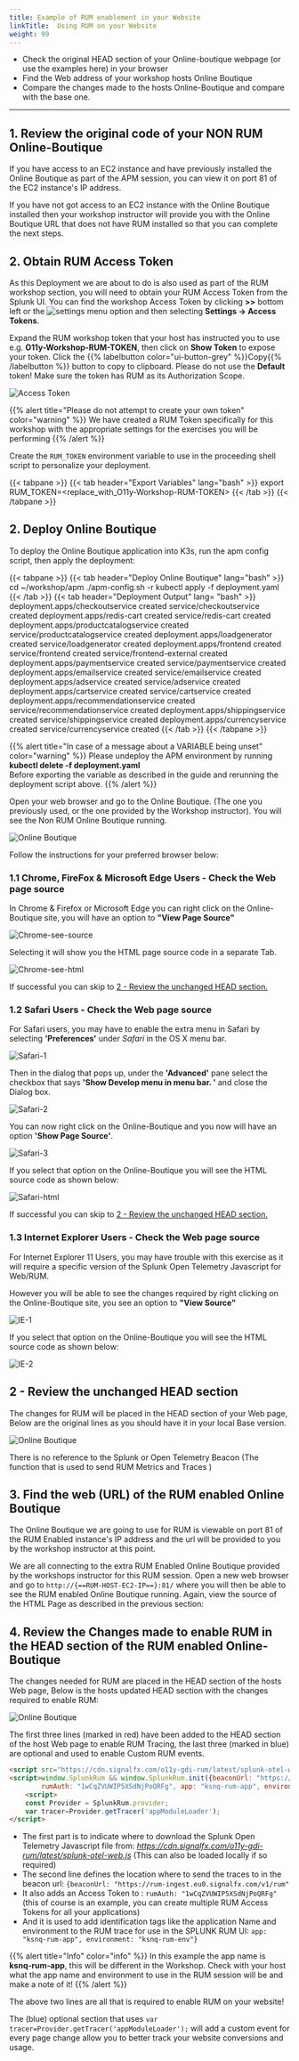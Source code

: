```yaml
---
title: Example of RUM enablement in your Website
linkTitle:  Using RUM on your Website
weight: 99
---
```

* Check the original HEAD section of your Online-boutique webpage (or use the examples here) in your browser
* Find the Web address of your workshop hosts Online Boutique
* Compare the changes made to the hosts Online-Boutique and compare with the base one.

---

## 1. Review the original code of your NON RUM Online-Boutique

If you have access to an EC2 instance and have previously installed the Online Boutique as part of the APM session, you can view it on port 81 of the EC2 instance's IP address.

If you have not got access to an EC2 instance with the Online Boutique installed then your workshop instructor will provide you with the Online Boutique URL that does not have RUM installed so that you can complete the next steps.

## 2. Obtain RUM Access Token

As this Deployment we are about to do is also used as part of the RUM workshop section, you will need to obtain your RUM Access Token from the Splunk UI. You can find the workshop Access Token by clicking **>>** bottom left or the ![settings](../../images/setting.png) menu option and then selecting **Settings → Access Tokens**.

Expand the RUM workshop token that your host has instructed you to use e.g. **O11y-Workshop-RUM-TOKEN**, then click on **Show Token** to expose your token. Click the {{% labelbutton color="ui-button-grey" %}}Copy{{% /labelbutton %}} button to copy to clipboard. Please do not use the **Default** token! Make sure the token has RUM as its Authorization Scope.

![Access Token](../../../images/RUM-Access-Token.png)

{{% alert title="Please do not attempt to create your own token" color="warning" %}}
We have created a RUM Token specifically for this workshop with the appropriate settings for the exercises you will be performing
{{% /alert %}}

Create the `RUM_TOKEN` environment variable to use in the proceeding shell script to personalize your deployment.

{{< tabpane >}}
{{< tab header="Export Variables" lang="bash" >}}
export RUM_TOKEN=<replace_with_O11y-Workshop-RUM-TOKEN>
{{< /tab >}}
{{< /tabpane >}}

## 2. Deploy Online Boutique

To deploy the Online Boutique application into K3s, run the apm config script, then apply the deployment:

{{< tabpane >}}
{{< tab header="Deploy Online Boutique" lang="bash" >}}
cd ~/workshop/apm
./apm-config.sh -r
kubectl apply -f deployment.yaml
{{< /tab >}}
{{< tab header="Deployment Output" lang= "bash" >}}
deployment.apps/checkoutservice created
service/checkoutservice created
deployment.apps/redis-cart created
service/redis-cart created
deployment.apps/productcatalogservice created
service/productcatalogservice created
deployment.apps/loadgenerator created
service/loadgenerator created
deployment.apps/frontend created
service/frontend created
service/frontend-external created
deployment.apps/paymentservice created
service/paymentservice created
deployment.apps/emailservice created
service/emailservice created
deployment.apps/adservice created
service/adservice created
deployment.apps/cartservice created
service/cartservice created
deployment.apps/recommendationservice created
service/recommendationservice created
deployment.apps/shippingservice created
service/shippingservice created
deployment.apps/currencyservice created
service/currencyservice created
{{< /tab >}}
{{< /tabpane >}}

{{% alert title="In case of a message about a VARIABLE being unset" color="warning" %}}
Please undeploy the APM environment by running **kubectl delete -f deployment.yaml**</br>
Before exporting the variable as described in the guide and rerunning the deployment script above.
{{% /alert %}}








Open your web browser and go to the Online Boutique.  (The one you previously used, or the one provided by the Workshop instructor). You will see the Non RUM Online Boutique running.

![Online Boutique](../../images/online-boutique.png)

Follow the instructions for your preferred browser below:

### 1.1 Chrome, FireFox  & Microsoft Edge Users - Check the Web page source

In Chrome & Firefox or Microsoft Edge you can right click on the Online-Boutique site, you will have an option to **"View Page Source"**

![Chrome-see-source](../../images/Chrome-1.png)

Selecting it will show you the HTML page source code in a separate Tab.

![Chrome-see-html](../../images/Chrome-html.png)

If successful you can skip to [2 -  Review the unchanged HEAD section.](../RUM-Setup/#2-review-the-unchanged-head-section)

### 1.2 Safari Users - Check the Web page source

For Safari users, you may have to enable the extra menu in Safari by selecting **'Preferences'** under *Safari* in the OS X menu bar.

![Safari-1](../../images/Safari-1.png)

Then in the dialog that pops up, under the **'Advanced'** pane select the checkbox that says **'Show Develop menu in menu bar. '**  and close the Dialog box.

![Safari-2](../../images/Safari-2.png)

You can now right click on the Online-Boutique and you now will have an option **'Show Page Source'**.

![Safari-3](../../images/Safari-3.png)

If you select that option on the Online-Boutique you will see the HTML source code as shown below:

![Safari-html](../../images/Safari-html.png)

If successful you can skip to [2 -  Review the unchanged HEAD section.](../RUM-Setup/#2-review-the-unchanged-head-section)

### 1.3 Internet Explorer Users - Check the Web page source

For Internet Explorer 11 Users, you may have trouble with this exercise as it will require a specific version of the Splunk Open Telemetry Javascript for Web/RUM.

However you will be able to see the changes required by right clicking on the Online-Boutique site, you see an option to **"View Source"**

![IE-1](../../images/IE-1.png)

If you select that option on the Online-Boutique you will see the HTML source code as shown below:

![IE-2](../../images/IE-2.png)

## 2 -  Review the unchanged HEAD section

The changes for RUM will be placed in the HEAD section of your Web page, Below are the original lines as you should have it in your local Base version.

![Online Boutique](../../images/ViewBase-HEAD-html.png)

There is no reference to the Splunk or Open Telemetry Beacon (The function that is used to send RUM Metrics and Traces )

## 3. Find the web (URL) of the RUM enabled Online Boutique

The Online Boutique we are going to use for RUM is viewable on port 81 of the RUM Enabled instance's IP address and the url will be provided to you by the workshop instructor at this point.

We are all connecting to the extra RUM Enabled Online Boutique provided by the workshops instructor for this RUM session. Open a new web browser and go to `http://{==RUM-HOST-EC2-IP==}:81/` where you will then be able to see the RUM enabled Online Boutique running. Again, view the source of the HTML Page as described in the previous section:

## 4.  Review the Changes made to enable RUM in the HEAD section of the RUM enabled Online-Boutique

The changes needed for RUM are placed in the HEAD section of the hosts Web page, Below is the hosts updated HEAD section with the changes required to enable RUM:

![Online Boutique](../../images/ViewRUM-HEAD-html.png)

The first three lines  (marked in red) have been added to the HEAD section of the host Web page to enable RUM Tracing, the last three (marked in blue) are optional and used to enable Custom RUM events.

```html
<script src="https://cdn.signalfx.com/o11y-gdi-rum/latest/splunk-otel-web.js" type="text/javascript"></script>
<script>window.SplunkRum && window.SplunkRum.init({beaconUrl: "https://rum-ingest.eu0.signalfx.com/v1/rum",
        rumAuth: "1wCqZVUWIP5XSdNjPoQRFg", app: "ksnq-rum-app", environment: "ksnq-rum-env"});</script>
    <script>
    const Provider = SplunkRum.provider; 
    var tracer=Provider.getTracer('appModuleLoader');
</script>
```

* The first part is to indicate where to download the Splunk Open Telemetry Javascript file from: *<https://cdn.signalfx.com/o11y-gdi-rum/latest/splunk-otel-web.js>* (This can also be loaded locally if so required)
* The second line defines the location where to send the traces to in the beacon url: `{beaconUrl: "https://rum-ingest.eu0.signalfx.com/v1/rum"`
* It also adds an Access Token to :  `rumAuth: "1wCqZVUWIP5XSdNjPoQRFg"` (this of course is an example, you can create multiple RUM Access Tokens for all your applications)
* And it is used to add identification tags like the application Name and environment to the RUM trace for use in the SPLUNK RUM UI:  `app: "ksnq-rum-app", environment: "ksnq-rum-env"}`

{{% alert title="Info" color="info" %}}
In this example the app name is **ksnq-rum-app**, this will be different in the Workshop. Check with your host what the app name and environment to use in the RUM session will be and make a note of it!
{{% /alert %}}

The above two lines are all that is required to enable RUM on your website!

The (blue) optional section that uses `var tracer=Provider.getTracer('appModuleLoader');` will add a custom event for every page change allow you to better track your website conversions and usage.  
